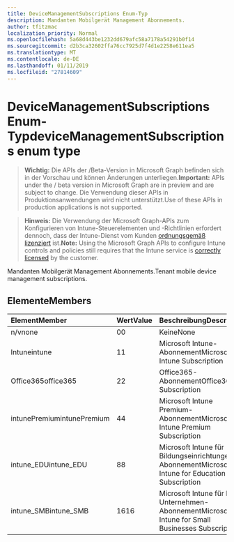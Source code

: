 ```yaml
---
title: DeviceManagementSubscriptions Enum-Typ
description: Mandanten Mobilgerät Management Abonnements.
author: tfitzmac
localization_priority: Normal
ms.openlocfilehash: 5a68d443be1232dd679afc58a7178a54291b0f14
ms.sourcegitcommit: d2b3ca32602ffa76cc7925d7f4d1e2258e611ea5
ms.translationtype: MT
ms.contentlocale: de-DE
ms.lasthandoff: 01/11/2019
ms.locfileid: "27814609"
---
```

# <a name="devicemanagementsubscriptions-enum-type"></a><span data-ttu-id="b198b-103">DeviceManagementSubscriptions Enum-Typ</span><span class="sxs-lookup"><span data-stu-id="b198b-103">deviceManagementSubscriptions enum type</span></span>

> <span data-ttu-id="b198b-104">**Wichtig:** Die APIs der /Beta-Version in Microsoft Graph befinden sich in der Vorschau und können Änderungen unterliegen.</span><span class="sxs-lookup"><span data-stu-id="b198b-104">**Important:** APIs under the / beta version in Microsoft Graph are in preview and are subject to change.</span></span> <span data-ttu-id="b198b-105">Die Verwendung dieser APIs in Produktionsanwendungen wird nicht unterstützt.</span><span class="sxs-lookup"><span data-stu-id="b198b-105">Use of these APIs in production applications is not supported.</span></span>

> <span data-ttu-id="b198b-106">**Hinweis:** Die Verwendung der Microsoft Graph-APIs zum Konfigurieren von Intune-Steuerelementen und -Richtlinien erfordert dennoch, dass der Intune-Dienst vom Kunden [ordnungsgemäß lizenziert](https://go.microsoft.com/fwlink/?linkid=839381) ist.</span><span class="sxs-lookup"><span data-stu-id="b198b-106">**Note:** Using the Microsoft Graph APIs to configure Intune controls and policies still requires that the Intune service is [correctly licensed](https://go.microsoft.com/fwlink/?linkid=839381) by the customer.</span></span>

<span data-ttu-id="b198b-107">Mandanten Mobilgerät Management Abonnements.</span><span class="sxs-lookup"><span data-stu-id="b198b-107">Tenant mobile device management subscriptions.</span></span>
## <a name="members"></a><span data-ttu-id="b198b-108">Elemente</span><span class="sxs-lookup"><span data-stu-id="b198b-108">Members</span></span>
|<span data-ttu-id="b198b-109">Element</span><span class="sxs-lookup"><span data-stu-id="b198b-109">Member</span></span>|<span data-ttu-id="b198b-110">Wert</span><span class="sxs-lookup"><span data-stu-id="b198b-110">Value</span></span>|<span data-ttu-id="b198b-111">Beschreibung</span><span class="sxs-lookup"><span data-stu-id="b198b-111">Description</span></span>|
|:---|:---|:---|
|<span data-ttu-id="b198b-112">n/v</span><span class="sxs-lookup"><span data-stu-id="b198b-112">none</span></span>|<span data-ttu-id="b198b-113">0</span><span class="sxs-lookup"><span data-stu-id="b198b-113">0</span></span>|<span data-ttu-id="b198b-114">Keine</span><span class="sxs-lookup"><span data-stu-id="b198b-114">None</span></span>|
|<span data-ttu-id="b198b-115">Intune</span><span class="sxs-lookup"><span data-stu-id="b198b-115">intune</span></span>|<span data-ttu-id="b198b-116">1</span><span class="sxs-lookup"><span data-stu-id="b198b-116">1</span></span>|<span data-ttu-id="b198b-117">Microsoft Intune-Abonnement</span><span class="sxs-lookup"><span data-stu-id="b198b-117">Microsoft Intune Subscription</span></span>|
|<span data-ttu-id="b198b-118">Office365</span><span class="sxs-lookup"><span data-stu-id="b198b-118">office365</span></span>|<span data-ttu-id="b198b-119">2</span><span class="sxs-lookup"><span data-stu-id="b198b-119">2</span></span>|<span data-ttu-id="b198b-120">Office365-Abonnement</span><span class="sxs-lookup"><span data-stu-id="b198b-120">Office365 Subscription</span></span>|
|<span data-ttu-id="b198b-121">intunePremium</span><span class="sxs-lookup"><span data-stu-id="b198b-121">intunePremium</span></span>|<span data-ttu-id="b198b-122">4</span><span class="sxs-lookup"><span data-stu-id="b198b-122">4</span></span>|<span data-ttu-id="b198b-123">Microsoft Intune Premium-Abonnement</span><span class="sxs-lookup"><span data-stu-id="b198b-123">Microsoft Intune Premium Subscription</span></span>|
|<span data-ttu-id="b198b-124">intune_EDU</span><span class="sxs-lookup"><span data-stu-id="b198b-124">intune_EDU</span></span>|<span data-ttu-id="b198b-125">8</span><span class="sxs-lookup"><span data-stu-id="b198b-125">8</span></span>|<span data-ttu-id="b198b-126">Microsoft Intune für Bildungseinrichtungen Abonnement</span><span class="sxs-lookup"><span data-stu-id="b198b-126">Microsoft Intune for Education Subscription</span></span>|
|<span data-ttu-id="b198b-127">intune_SMB</span><span class="sxs-lookup"><span data-stu-id="b198b-127">intune_SMB</span></span>|<span data-ttu-id="b198b-128">16</span><span class="sxs-lookup"><span data-stu-id="b198b-128">16</span></span>|<span data-ttu-id="b198b-129">Microsoft Intune für kleine Unternehmen-Abonnement</span><span class="sxs-lookup"><span data-stu-id="b198b-129">Microsoft Intune for Small Businesses Subscription</span></span>|






